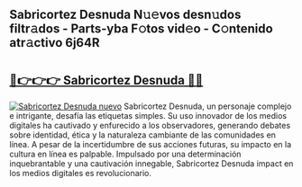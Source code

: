 ## Sabricortez Desnuda N𝚞𝚎vos desn𝚞dos filtr𝚊dos - Parts-yba F𝚘tos vid𝚎o - C𝚘ntenido atr𝚊ctivo 6j64R

# <h2><a href="http://mb2vjs.tromn.icu/?c=Sabricortez+Desnuda">🔗👉👉👉 Sabricortez Desnuda 🔗🔗</a></h2>

[![Sabricortez Desnuda nuevo](https://i.imgur.com/pEAQMta.gif)](http://mb2vjs.tromn.icu/?c=Sabricortez+Desnuda)
Sabricortez Desnuda, un personaje complejo e intrigante, desafía las etiquetas simples. Su uso innovador de los medios digitales ha cautivado y enfurecido a los observadores, generando debates sobre identidad, ética y la naturaleza cambiante de las comunidades en línea. A pesar de la incertidumbre de sus acciones futuras, su impacto en la cultura en línea es palpable. Impulsado por una determinación inquebrantable y una cautivación innegable, Sabricortez Desnuda impact en los medios digitales es revolucionario.
